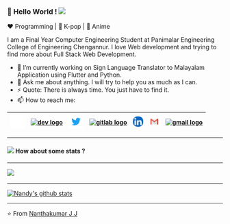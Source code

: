   
### 👋 Hello World !  <img src="https://github.com/TheDudeThatCode/TheDudeThatCode/blob/master/Assets/Earth.gif" width="24px">
  
:heart: Programming | :black_heart: K-pop | :blue_heart: Anime
  
I am a Final Year Computer Engineering Student at Panimalar Engineering College of Engineering Chengannur. I love Web development and trying to find more about Full Stack Web Development.

- 🔭 I’m currently working on Sign Language Translator to Malayalam Application using Flutter and Python.
- 💬 Ask me about anything. I will try to help you as much as I can.
- ⚡ Quote: There is always time. You just have to find it.
- 📫 How to reach me:

| [<img src="https://raw.githubusercontent.com/Delta456/Delta456/master/img/github.png" alt="github logo" width="34">](https://github.com/jjnanthakumar) |  [<img src="https://camo.githubusercontent.com/c9dacf0f25a1489fdbc6c0d2b41cda58b77fa210a13a886d6f99e027adfbd358/68747470733a2f2f6564656e742e6769746875622e696f2f537570657254696e7949636f6e732f696d616765732f7376672f696e7374616772616d2e737667" alt="dev logo" width="24">](https://www.instagram.com/nanthakumarjj_17/) |  [<img src="https://raw.githubusercontent.com/Delta456/Delta456/master/img/twitter.png" alt="twitter logo" width="34">](https://twitter.com/nanthakumarjj) |  [<img src="https://raw.githubusercontent.com/Delta456/Delta456/master/img/gitlab.png" alt="gitlab logo" width="24">](https://gitlab.com/jjnanthakumar) |  [<img src="https://github.com/Amchuz/Amchuz/blob/master/linkedin.jpeg" alt="linkedin logo" width="24" style="border-radius: 10px">](https://www.linkedin.com/in/nanthakumarjj-b58335148/) |  [<img src="https://github.com/Amchuz/Amchuz/blob/master/gmail.jpeg" alt="gmail logo" width="24">](jjnanthakumar477@gmail.com) |  [<img src="https://camo.githubusercontent.com/8f245234577766478eaf3ee72b0615e99bb9ef3eaa56e1c37f75692811181d5c/68747470733a2f2f6564656e742e6769746875622e696f2f537570657254696e7949636f6e732f696d616765732f7376672f66616365626f6f6b2e737667" alt="gmail logo" width="24">](https://www.facebook.com/nanthakumar.jj.98/) |
|---|---|---|---|---|---|---|

----

#### <img src="https://media.giphy.com/media/VgCDAzcKvsR6OM0uWg/giphy.gif" width="50"> How about some stats ?
  
----

<a href="https://github.com/jjnanthakumar">
  <img src="https://github-readme-stats.vercel.app/api/top-langs/?username=jjnanthakumar&layout=compact" />
</a>

----
   
[![Nandy's github stats](https://github-readme-stats.vercel.app/api?username=jjnanthakumar&show_icons=true&theme=merko&hide=[%22contribs%22,%22issues%22])](https://github.com/jjnanthakumar)

-------


⭐️ From [Nanthakumar J J](https://github.com/jjnanthakumar)
